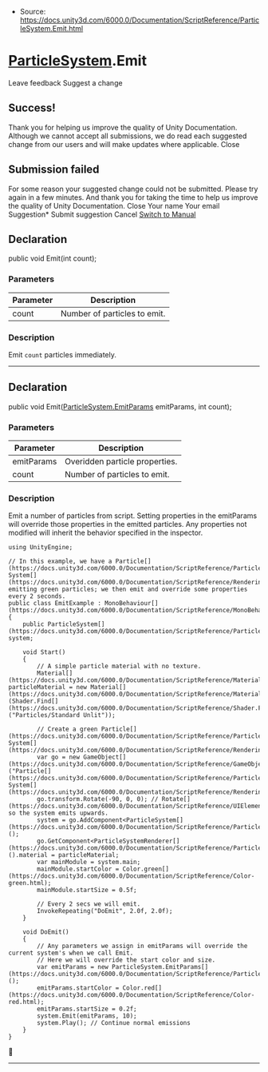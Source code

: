 * Source: https://docs.unity3d.com/6000.0/Documentation/ScriptReference/ParticleSystem.Emit.html

#  [ParticleSystem](https://docs.unity3d.com/6000.0/Documentation/ScriptReference/ParticleSystem.html).Emit
Leave feedback
Suggest a change
## Success!
Thank you for helping us improve the quality of Unity Documentation. Although we cannot accept all submissions, we do read each suggested change from our users and will make updates where applicable.
Close
## Submission failed
For some reason your suggested change could not be submitted. Please <a>try again</a> in a few minutes. And thank you for taking the time to help us improve the quality of Unity Documentation.
Close
Your name Your email Suggestion* Submit suggestion
Cancel
[Switch to Manual](https://docs.unity3d.com/6000.0/Documentation/Manual/class-ParticleSystem.html "Go to ParticleSystem Component in the Manual")
## Declaration
public void Emit(int count); 
### Parameters
Parameter | Description  
---|---  
count | Number of particles to emit.  
### Description
Emit `count` particles immediately.
* * *
## Declaration
public void Emit([ParticleSystem.EmitParams](https://docs.unity3d.com/6000.0/Documentation/ScriptReference/ParticleSystem.EmitParams.html) emitParams, int count); 
### Parameters
Parameter | Description  
---|---  
emitParams | Overidden particle properties.  
count | Number of particles to emit.  
### Description
Emit a number of particles from script.
Setting properties in the emitParams will override those properties in the emitted particles. Any properties not modified will inherit the behavior specified in the inspector.
```
using UnityEngine;  
  
// In this example, we have a Particle[](https://docs.unity3d.com/6000.0/Documentation/ScriptReference/ParticleSystem.Particle.html) System[](https://docs.unity3d.com/6000.0/Documentation/ScriptReference/Rendering.VirtualTexturing.System.html) emitting green particles; we then emit and override some properties every 2 seconds.
public class EmitExample : MonoBehaviour[](https://docs.unity3d.com/6000.0/Documentation/ScriptReference/MonoBehaviour.html)
{
    public ParticleSystem[](https://docs.unity3d.com/6000.0/Documentation/ScriptReference/ParticleSystem.html) system;  
  
    void Start()
    {
        // A simple particle material with no texture.
        Material[](https://docs.unity3d.com/6000.0/Documentation/ScriptReference/Material.html) particleMaterial = new Material[](https://docs.unity3d.com/6000.0/Documentation/ScriptReference/Material.html)(Shader.Find[](https://docs.unity3d.com/6000.0/Documentation/ScriptReference/Shader.Find.html)("Particles/Standard Unlit"));  
  
        // Create a green Particle[](https://docs.unity3d.com/6000.0/Documentation/ScriptReference/ParticleSystem.Particle.html) System[](https://docs.unity3d.com/6000.0/Documentation/ScriptReference/Rendering.VirtualTexturing.System.html).
        var go = new GameObject[](https://docs.unity3d.com/6000.0/Documentation/ScriptReference/GameObject.html)("Particle[](https://docs.unity3d.com/6000.0/Documentation/ScriptReference/ParticleSystem.Particle.html) System[](https://docs.unity3d.com/6000.0/Documentation/ScriptReference/Rendering.VirtualTexturing.System.html)");
        go.transform.Rotate(-90, 0, 0); // Rotate[](https://docs.unity3d.com/6000.0/Documentation/ScriptReference/UIElements.Rotate.html) so the system emits upwards.
        system = go.AddComponent<ParticleSystem[](https://docs.unity3d.com/6000.0/Documentation/ScriptReference/ParticleSystem.html)>();
        go.GetComponent<ParticleSystemRenderer[](https://docs.unity3d.com/6000.0/Documentation/ScriptReference/ParticleSystemRenderer.html)>().material = particleMaterial;
        var mainModule = system.main;
        mainModule.startColor = Color.green[](https://docs.unity3d.com/6000.0/Documentation/ScriptReference/Color-green.html);
        mainModule.startSize = 0.5f;  
  
        // Every 2 secs we will emit.
        InvokeRepeating("DoEmit", 2.0f, 2.0f);
    }  
  
    void DoEmit()
    {
        // Any parameters we assign in emitParams will override the current system's when we call Emit.
        // Here we will override the start color and size.
        var emitParams = new ParticleSystem.EmitParams[](https://docs.unity3d.com/6000.0/Documentation/ScriptReference/ParticleSystem.EmitParams.html)();
        emitParams.startColor = Color.red[](https://docs.unity3d.com/6000.0/Documentation/ScriptReference/Color-red.html);
        emitParams.startSize = 0.2f;
        system.Emit(emitParams, 10);
        system.Play(); // Continue normal emissions
    }
}

```

* * *
